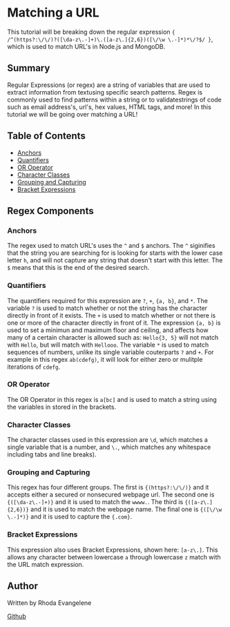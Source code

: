 # Matching a URL

This tutorial will be breaking down the regular expression ```{ /^(https?:\/\/)?([\da-z\.-]+)\.([a-z\.]{2,6})([\/\w \.-]*)*\/?$/ }```, which is used to match URL's in Node.js and MongoDB. 

## Summary

Regular Expressions (or regex) are a string of variables that are used to extract information from textusing specific search patterns. Regex is commonly used to find patterns within a string or to validatestrings of code such as email address's, url's, hex values, HTML tags, and more! In this tutorial we will be going over matching a URL!

## Table of Contents

- [Anchors](#anchors)
- [Quantifiers](#quantifiers)
- [OR Operator](#or-operator)
- [Character Classes](#character-classes)
- [Grouping and Capturing](#grouping-and-capturing)
- [Bracket Expressions](#bracket-expressions)

## Regex Components

### Anchors

The regex used to match URL's uses  the ```^``` and ```$``` anchors. The ```^``` siginifies that the string you are searching for is looking for starts with the lower case letter ```h```, and will not capture any string that doesn't start with this letter. The ```$``` means that this is the end of the desired search.

### Quantifiers

The quantifiers required for this expression are ```?```, ```+```, ```{a, b}```, and ```*```. The variable ```?``` is used to match whether or not the string has the character directly in front of it exists. The ```+``` is used to match whether or not there is one or more of the character directly in front of it. The expression ```{a, b}``` is used to set a minimun and maximum floor and ceiling, and affects how many of a certain character is allowed such as: ```Hello{3, 5}``` will not match with ```Hello```, but will match with ```Hellooo```. The variable ```*``` is used to match sequences of numbers, unlike its single variable couterparts ```?``` and ```+```. For example in this regex ```ab(cdefg)```, it will look for either zero or mulitple iterations of ```cdefg```.

### OR Operator

The OR Operator in this regex is ```a[bc]``` and is used to match a string using the variables in stored in the brackets.

### Character Classes

The character classes used in this expression are ```\d```, which matches a single variable that is a number, and ```\.```, which matches any whitespace including tabs and line breaks).

### Grouping and Capturing

This regex has four different groups. The first is ```{(https?:\/\/)}``` and it accepts either a secured or nonsecured webpage url. The second one is ```{([\da-z\.-]+)}``` and it is used to match the ```wwww.```. The third is ```{([a-z\.]{2,6})}``` and it is used to match the webpage name. The final one is ```{([\/\w \.-]*)}``` and it is used to capture the ```{.com}```.

### Bracket Expressions

This expression also uses Bracket Expressions, shown here: ```[a-z\.]```. This allows any character between lowercase ```a``` through lowercase ```z``` match with the URL match expression.

## Author

Written by Rhoda Evangelene

[Github](https://github.com/rhodaevangelene)
